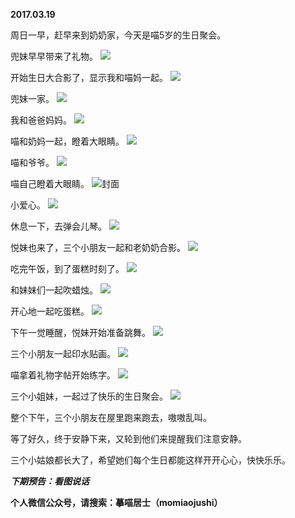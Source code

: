 
          
**2017.03.19**

周日一早，赶早来到奶奶家，今天是喵5岁的生日聚会。

兜妹早早带来了礼物。
![](https://mmbiz.qlogo.cn/mmbiz_jpg/uDI3FLln00aqjuJYLnocaSZ259MIonkMIKe1ETZmfMVFBEkRzOYarmqbyyAzo1NicZZeCaJYw8JWvgvWK5hVRjQ/0?wx_fmt=jpeg)


开始生日大合影了，显示我和喵妈一起。
![](https://mmbiz.qlogo.cn/mmbiz_jpg/uDI3FLln00aqjuJYLnocaSZ259MIonkMXEtKX7PXMmpJlAdtUsq02faPTUxldcrU7yicmHkoibCPg0zZ50WibicLDg/0?wx_fmt=jpeg)


兜妹一家。
![](https://mmbiz.qlogo.cn/mmbiz_jpg/uDI3FLln00aqjuJYLnocaSZ259MIonkMXwZJklX17qm0iauUiannWufEqQtW3nrWqMXenT8wrUFNZ5YTpSfEbDlg/0?wx_fmt=jpeg)


我和爸爸妈妈。
![](https://mmbiz.qlogo.cn/mmbiz_jpg/uDI3FLln00aqjuJYLnocaSZ259MIonkMUG90fz3WJKP7YSmqTTxkRJfwHhO1pxG6VZAicsRlJHlE7uCLrYo2p6Q/0?wx_fmt=jpeg)


喵和奶妈一起，瞪着大眼睛。
![](https://mmbiz.qlogo.cn/mmbiz_jpg/uDI3FLln00aqjuJYLnocaSZ259MIonkMrNCHJYrRxJqbx3nkXVgyQich5JiaQbOX14tyVUCXFXWRbia07qGCp7jKQ/0?wx_fmt=jpeg)


喵和爷爷。
![](https://mmbiz.qlogo.cn/mmbiz_jpg/uDI3FLln00aqjuJYLnocaSZ259MIonkMBZIIvVrIOc86GmmH1ysexeRiaoaic2s7Zs5fGq7IFZoRunkAmNibZ5MxQ/0?wx_fmt=jpeg)


喵自己瞪着大眼睛。
![](https://mmbiz.qlogo.cn/mmbiz_jpg/uDI3FLln00aqjuJYLnocaSZ259MIonkMU8CKSKsyUkpoP0NIEp1k6NOHlqj2BmIFdYI9cuSEbRLBl4wa30jgpg/0?wx_fmt=jpeg)封面


小爱心。
![](https://mmbiz.qlogo.cn/mmbiz_jpg/uDI3FLln00aqjuJYLnocaSZ259MIonkM1P2n67flqQ5iaom9hD2ajicmwXCzM9F0A9fb3jLZVW871ycQrfgFHblA/0?wx_fmt=jpeg)


休息一下，去弹会儿琴。
![](https://mmbiz.qlogo.cn/mmbiz_jpg/uDI3FLln00aqjuJYLnocaSZ259MIonkMmBUfX6ibScauEVhd8p78GPx6jnsUaicLR9dD2LXcSk6OiaUicgVmqkFCtg/0?wx_fmt=jpeg)


悦妹也来了，三个小朋友一起和老奶奶合影。
![](https://mmbiz.qlogo.cn/mmbiz_jpg/uDI3FLln00aqjuJYLnocaSZ259MIonkMicygVDyQYq9FgVYJibeATP2FCBDgert3r82QEkm5wT9SY5LaLZ4KbgRQ/0?wx_fmt=jpeg)


吃完午饭，到了蛋糕时刻了。
![](https://mmbiz.qlogo.cn/mmbiz_jpg/uDI3FLln00aqjuJYLnocaSZ259MIonkMyB110tnbK1g72awcqH0xv6yNWopk13z6iaeia8sb4YQHK01vxDeuqy8A/0?wx_fmt=jpeg)


和妹妹们一起吹蜡烛。
![](https://mmbiz.qlogo.cn/mmbiz_jpg/uDI3FLln00aqjuJYLnocaSZ259MIonkMXZ1kRrnKPfFXMgkdStwDfZMhExX375kWkWyUba0dLmrLbXn8BesndA/0?wx_fmt=jpeg)


开心地一起吃蛋糕。
![](https://mmbiz.qlogo.cn/mmbiz_jpg/uDI3FLln00aqjuJYLnocaSZ259MIonkMHyttgsrA7kyX5gsHKFt2qMialTqIrKXiccCKy5u27S1nApfIprp1Xrdg/0?wx_fmt=jpeg)


下午一觉睡醒，悦妹开始准备跳舞。
![](https://mmbiz.qlogo.cn/mmbiz_jpg/uDI3FLln00aqjuJYLnocaSZ259MIonkMYw2TOT7ISrWSovpCJ5B4k8lTkpjUYwMuVXz1DEM5KbXsE26b1dSfwA/0?wx_fmt=jpeg)


三个小朋友一起印水贴画。
![](https://mmbiz.qlogo.cn/mmbiz_jpg/uDI3FLln00aqjuJYLnocaSZ259MIonkMibia6LWVjhT8vLQ247EhiahVenauWtiaiaoZ4mSA6iaibDOicwJmaqcbC0GzAA/0?wx_fmt=jpeg)


喵拿着礼物字帖开始练字。
![](https://mmbiz.qlogo.cn/mmbiz_jpg/uDI3FLln00aqjuJYLnocaSZ259MIonkMgXL4ib6NAfwe2wL1lJw4TjueRmebsOLuEddGtbW8dDVPaEeLxC8ickfg/0?wx_fmt=jpeg)


三个小姐妹，一起过了快乐的生日聚会。
![](https://mmbiz.qlogo.cn/mmbiz_jpg/uDI3FLln00aqjuJYLnocaSZ259MIonkMLyzFfcSvLJcbWsJd8X7O9u4VicLr5otbIClTzYAqWERVEXtPspCcq5w/0?wx_fmt=jpeg)


整个下午，三个小朋友在屋里跑来跑去，嗷嗷乱叫。

等了好久，终于安静下来，又轮到他们来提醒我们注意安静。

三个小姑娘都长大了，希望她们每个生日都能这样开开心心，快快乐乐。


***下期预告：看图说话***


**个人微信公众号，请搜索：摹喵居士（momiaojushi）**

        